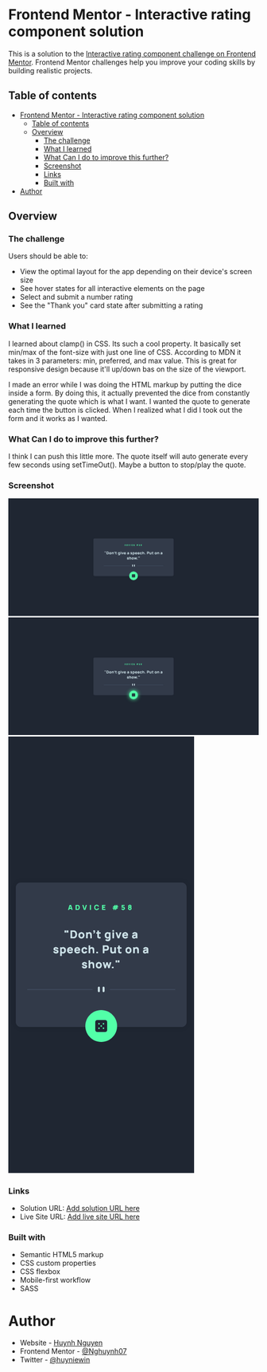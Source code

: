# Frontend Mentor - Interactive rating component solution

This is a solution to the [Interactive rating component challenge on Frontend Mentor](https://www.frontendmentor.io/challenges/interactive-rating-component-koxpeBUmI). Frontend Mentor challenges help you improve your coding skills by building realistic projects.

## Table of contents

- [Frontend Mentor - Interactive rating component solution](#frontend-mentor---interactive-rating-component-solution)
  - [Table of contents](#table-of-contents)
  - [Overview](#overview)
    - [The challenge](#the-challenge)
    - [What I learned](#what-i-learned)
    - [What Can I do to improve this further?](#what-can-i-do-to-improve-this-further)
    - [Screenshot](#screenshot)
    - [Links](#links)
    - [Built with](#built-with)
- [Author](#author)

## Overview

### The challenge

Users should be able to:

- View the optimal layout for the app depending on their device's screen size
- See hover states for all interactive elements on the page
- Select and submit a number rating
- See the "Thank you" card state after submitting a rating

### What I learned

I learned about clamp() in CSS. Its such a cool property. It basically set min/max of the font-size with just one line of CSS. According to MDN it takes in 3 parameters: min, preferred, and max value. This is great for responsive design because it'll up/down bas on the size of the viewport.

I made an error while I was doing the HTML markup by putting the dice inside a form. By doing this, it actually prevented the dice from constantly generating the quote which is what I want. I wanted the quote to generate each time the button is clicked. When I realized what I did I took out the form and it works as I wanted.

### What Can I do to improve this further?

I think I can push this little more. The quote itself will auto generate every few seconds using setTimeOut(). Maybe a button to stop/play the quote.

### Screenshot

![Desktop](solution_images/desktop.png)
![Hover State](solution_images/active-state.png)
![Mobile](solution_images/mobile.png)

### Links

- Solution URL: [Add solution URL here](https://github.com/Nghuynh07/3-column-preview-card-component)
- Live Site URL: [Add live site URL here](https://6268d9933f323459f88242f7--glowing-strudel-c28f1b.netlify.app/)

### Built with

- Semantic HTML5 markup
- CSS custom properties
- CSS flexbox
- Mobile-first workflow
- SASS

# Author

- Website - [Huynh Nguyen](https://huynhtn.com/)
- Frontend Mentor - [@Nghuynh07](https://www.frontendmentor.io/profile/Nghuynh07)
- Twitter - [@huyniewin](https://twitter.com/huyniewin)
